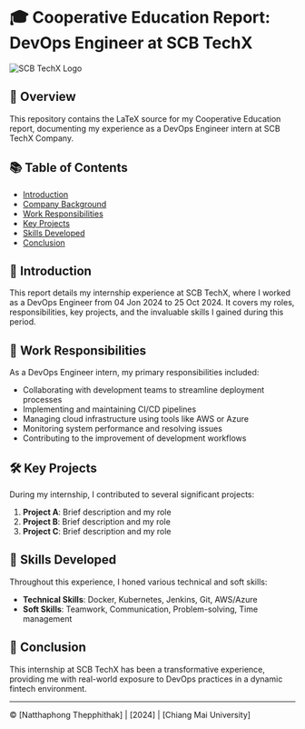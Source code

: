 # 🎓 Cooperative Education Report: DevOps Engineer at SCB TechX

![SCB TechX Logo](https://scbtechx.io/wp-content/uploads/2022/11/logo-vertical.png)

## 📄 Overview

This repository contains the LaTeX source for my Cooperative Education report, documenting my experience as a DevOps Engineer intern at SCB TechX Company.

## 📚 Table of Contents

- [Introduction](#introduction)
- [Company Background](#company-background)
- [Work Responsibilities](#work-responsibilities)
- [Key Projects](#key-projects)
- [Skills Developed](#skills-developed)
- [Conclusion](#conclusion)

## 🚀 Introduction

This report details my internship experience at SCB TechX, where I worked as a DevOps Engineer from 04 Jon 2024 to 25 Oct 2024. It covers my roles, responsibilities, key projects, and the invaluable skills I gained during this period.

## 💼 Work Responsibilities

As a DevOps Engineer intern, my primary responsibilities included:

- Collaborating with development teams to streamline deployment processes
- Implementing and maintaining CI/CD pipelines
- Managing cloud infrastructure using tools like AWS or Azure
- Monitoring system performance and resolving issues
- Contributing to the improvement of development workflows

## 🛠️ Key Projects

During my internship, I contributed to several significant projects:

1. **Project A**: Brief description and my role
2. **Project B**: Brief description and my role
3. **Project C**: Brief description and my role

## 🧠 Skills Developed

Throughout this experience, I honed various technical and soft skills:

- **Technical Skills**: Docker, Kubernetes, Jenkins, Git, AWS/Azure
- **Soft Skills**: Teamwork, Communication, Problem-solving, Time management

## 🎉 Conclusion

This internship at SCB TechX has been a transformative experience, providing me with real-world exposure to DevOps practices in a dynamic fintech environment.

---

© [Natthaphong Thepphithak] | [2024] | [Chiang Mai University]
